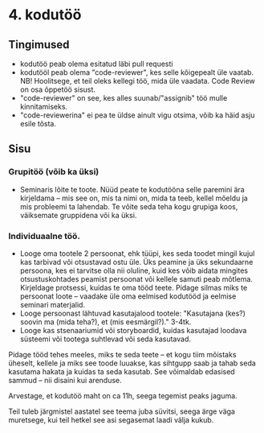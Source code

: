 # 4. kodutöö
## Tingimused
- kodutöö peab olema esitatud läbi pull requesti
- kodutööl peab olema "code-reviewer", kes selle kõigepealt üle vaatab. NB! Hoolitsege, et teil oleks kellegi töö, mida üle vaadata. Code Review on osa õppetöö sisust.
- "code-reviewer" on see, kes alles suunab/"assignib" töö mulle kinnitamiseks.
- "code-reviewerina" ei pea te üldse ainult vigu otsima, võib ka häid asju esile tõsta.

## Sisu
### Grupitöö (võib ka üksi)
- Seminaris lõite te toote. Nüüd peate te kodutööna selle paremini ära kirjeldama – mis see on, mis ta nimi on, mida ta teeb, kellel mõeldu ja mis probleemi ta lahendab. Te võite seda teha kogu grupiga koos, väiksemate gruppidena või ka üksi.
### Individuaalne töö.
- Looge oma tootele 2 persoonat, ehk tüüpi, kes seda toodet mingil kujul kas tarbivad või otsustavad ostu üle. Üks peamine ja üks sekundaarne persoona, kes ei tarvitse olla nii oluline, kuid kes võib aidata mingites otsustuskohtades peamist persoonat või kellele samuti peab mõtlema. Kirjeldage protsessi, kuidas te oma tööd teete. Pidage silmas miks te persoonat loote – vaadake üle oma eelmised kodutööd ja eelmise seminari materjalid.
- Looge persoonast lähtuvad kasutajalood tootele: "Kasutajana (kes?) soovin ma (mida teha?), et (mis eesmärgil?)." 3-4tk.
- Looge kas stsenaariumid või storyboardid, kuidas kasutajad loodava süsteemi või tootega suhtlevad või seda kasutavad.

Pidage tööd tehes meeles, miks te seda teete – et kogu tiim mõistaks üheselt, kellele ja miks see toode luuakse, kas sihtgupp saab ja tahab seda kasutama hakata ja kuidas ta seda kasutab. See võimaldab edasised sammud – nii disaini kui arenduse.

Arvestage, et kodutöö maht on ca 11h, seega tegemist peaks jaguma.

Teil tuleb järgmistel aastatel see teema juba süvitsi, seega ärge väga muretsege, kui teil hetkel see asi segasemat laadi välja kukub.